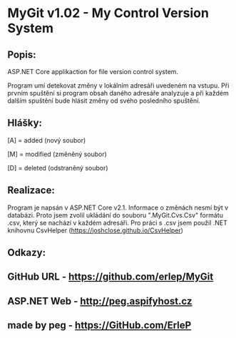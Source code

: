 # MyGit v1.02 - My Control Version System

## Popis:

ASP.NET Core applikaction for file version control system.

Program umí detekovat změny v lokálním adresáři uvedeném na vstupu.
Při prvním spuštění si program obsah daného adresáře analyzuje a při
každém dalším spuštění bude hlásit změny od svého posledního spuštění.

## Hlášky:

[A] = added (nový soubor)

[M] = modified (změněný soubor)

[D] = deleted (odstraněný soubor)

## Realizace:

Program je napsán v ASP.NET Core v2.1. Informace o změnách nesmí být v databázi. Proto jsem zvolil ukládání do souboru ".MyGit.Cvs.Csv" formátu .csv, který se nachází v každém adresáři. Pro práci s .csv jsem použil .NET knihovnu CsvHelper (https://joshclose.github.io/CsvHelper)

## Odkazy:

## GitHub URL - https://github.com/erlep/MyGit

## ASP.NET Web - http://peg.aspifyhost.cz

## made by peg - https://GitHub.com/ErleP
